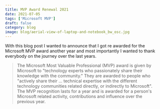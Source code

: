 ```yaml
---
title: MVP Award Renewal 2021
date: 2021-07-05
tags: ['Microsoft MVP']
draft: false
category: blog
image: blog/aerial-view-of-laptop-and-notebook_bw_osc.jpg
---
```


With this blog post I wanted to announce that I got re awarded for the Microsoft MVP award another year and most importantly I wanted to thank everybody on the journey over the last years.

> The Microsoft Most Valuable Professional (MVP) award is given by Microsoft to "technology experts who passionately share their knowledge with the community." They are awarded to people who "actively share their ... technical expertise with the different technology communities related directly, or indirectly to Microsoft". The MVP recognition lasts for a year and is awarded for a person's Microsoft related activity, contributions and influence over the previous year.